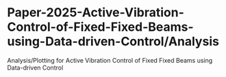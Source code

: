 # Paper-2025-Active-Vibration-Control-of-Fixed-Fixed-Beams-using-Data-driven-Control/Analysis
Analysis/Plotting for Active Vibration Control of Fixed Fixed Beams using Data-driven Control
